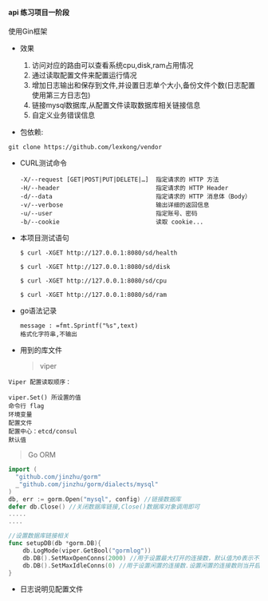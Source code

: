 #### api 练习项目一阶段

使用Gin框架

* 效果

  1. 访问对应的路由可以查看系统cpu,disk,ram占用情况
  2. 通过读取配置文件来配置运行情况
  3. 增加日志输出和保存到文件,并设置日志单个大小,备份文件个数(日志配置使用第三方日志包)
  4. 链接mysql数据库,从配置文件读取数据库相关链接信息
  5. 自定义业务错误信息
* 包依赖:

```ssh
git clone https://github.com/lexkong/vendor
```

* CURL测试命令

  ```shell
  -X/--request [GET|POST|PUT|DELETE|…]  指定请求的 HTTP 方法
  -H/--header                           指定请求的 HTTP Header
  -d/--data                             指定请求的 HTTP 消息体（Body）
  -v/--verbose                          输出详细的返回信息
  -u/--user                             指定账号、密码
  -b/--cookie                           读取 cookie...
  ```

* 本项目测试语句

  ```shell
  $ curl -XGET http://127.0.0.1:8080/sd/health

  $ curl -XGET http://127.0.0.1:8080/sd/disk

  $ curl -XGET http://127.0.0.1:8080/sd/cpu

  $ curl -XGET http://127.0.0.1:8080/sd/ram
  ```

* go语法记录

  ```shell
  message : =fmt.Sprintf("%s",text)
  格式化字符串,不输出
  ```

* 用到的库文件

  > viper

```shell
Viper 配置读取顺序：

viper.Set() 所设置的值
命令行 flag
环境变量
配置文件
配置中心：etcd/consul
默认值
```

> Go ORM


```go
import (
  "github.com/jinzhu/gorm"
  _"github.com/jinzhu/gorm/dialects/mysql"
)
db, err := gorm.Open("mysql", config) //链接数据库
defer db.Close() //关闭数据库链接,Close()数据库对象调用即可
.....
....

//设置数据库链接相关
func setupDB(db *gorm.DB){
	db.LogMode(viper.GetBool("gormlog"))
	db.DB().SetMaxOpenConns(2000) //用于设置最大打开的连接数，默认值为0表示不限制.设置最大的连接数，避免并发太高导致连接mysql出现too many connections的错误。
	db.DB().SetMaxIdleConns(0) //用于设置闲置的连接数.设置闲置的连接数则当开启的一个连接使用完成后可以放在池里等候下一次使用。
}

```



* 日志说明见配置文件